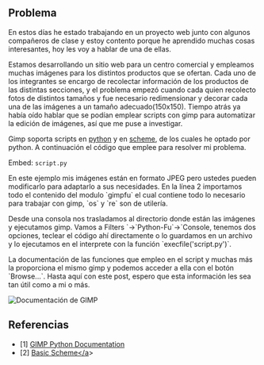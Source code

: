 
## Problema
<p>En estos días he estado trabajando en un proyecto web junto con algunos compañeros de clase y estoy contento porque he aprendido muchas cosas interesantes, hoy les voy a hablar de una de ellas.</p>

<p>Estamos desarrollando un sitio web para un centro comercial y empleamos muchas imágenes para los distintos productos que se ofertan. Cada uno de los integrantes se encargo de recolectar información de los productos de las distintas secciones, y el problema empezó cuando cada quien recolecto fotos de distintos tamaños y fue necesario redimensionar y decorar cada una de las imágenes a un tamaño adecuado(150x150). Tiempo atrás ya había oído hablar que se podían emplear scripts con gimp para automatizar la edición de imágenes, así que me puse a investigar.</p>

<p>Gimp soporta scripts en <a href="http://www.gimp.org/docs/python/index.html" target="_blank">python</a> y en <a href="http://www.gimp.org/tutorials/Basic_Scheme/" target="_blank">scheme</a>, de los cuales he optado por python. A continuación el código que emplee para resolver mi problema. </p>

Embed: `script.py`

<p>En este ejemplo mis imágenes están en formato JPEG pero ustedes pueden modificarlo para adaptarlo a sus necesidades. En la línea 2 importamos todo el contenido del modulo `gimpfu` el cual contiene todo lo necesario para trabajar con gimp, `os` y `re` son de utilería.</p>

<p>Desde una consola nos trasladamos al directorio donde están las imágenes y ejecutamos gimp. Vamos a Filters `-&gt;`Python-Fu`-&gt;`Console</code>, tenemos dos opciones, teclear el código ahí directamente o lo guardamos en un archivo y lo ejecutamos en el interprete con la función `execfile('script.py')`.</p>

<p>La documentación de las funciones que empleo en el script y muchas más la proporciona el mismo gimp y podemos acceder a ella con el botón `Browse...`. Hasta aquí con este post, espero que esta información les sea tan útil como a mi o más.</p>

![Documentación de GIMP](/gimp-scripting/gimp-documentation.png)

## Referencias

- [1] <a href="http://www.gimp.org/docs/python/index.html" target="_blank">GIMP Python Documentation</a><br/>
- [2] <a href="http://www.gimp.org/tutorials/Basic_Scheme/" target="_blank">Basic Scheme</a</a>>

